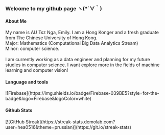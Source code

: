### Welcome to my github page ヽ(*´∀｀)

<h4>About Me</h4>
My name is AU Tsz Nga, Emily. I am a Hong Konger and a fresh graduate from The Chinese University of Hong Kong.<br>
Major: Mathematics (Computational Big Data Analytics Stream)<br>
Minor: computer science.
<br><br>
I am currently working as a data engineer and planning for my future studies in computer science.
I want explore more in the fields of machine learning and computer vision!

<h4>Language and tools</h4>
![Firebase](https://img.shields.io/badge/Firebase-039BE5?style=for-the-badge&logo=Firebase&logoColor=white)


<h4>Github Stats</h4>
[![GitHub Streak](https://streak-stats.demolab.com?user=hea0516&theme=prussian)](https://git.io/streak-stats)



<!--
**hea0516/hea0516** is a ✨ _special_ ✨ repository because its `README.md` (this file) appears on your GitHub profile.

Here are some ideas to get you started:

- 🔭 I’m currently working on ...
- 🌱 I’m currently learning ...
- 👯 I’m looking to collaborate on ...
- 🤔 I’m looking for help with ...
- 💬 Ask me about ...
- 📫 How to reach me: ...
- 😄 Pronouns: ...
- ⚡ Fun fact: ...
-->

